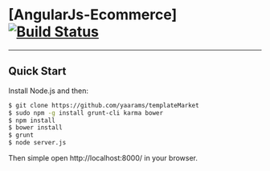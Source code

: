 # [AngularJs-Ecommerce][![Build Status](https://api.travis-ci.org/ngbp/ngbp.png?branch=v0.3.2-release)](https://travis-ci.org/ngbp/ngbp)

***

## Quick Start

Install Node.js and then:

```sh
$ git clone https://github.com/yaarams/templateMarket
$ sudo npm -g install grunt-cli karma bower
$ npm install
$ bower install
$ grunt
$ node server.js
```
Then simple open http://localhost:8000/ in your browser.